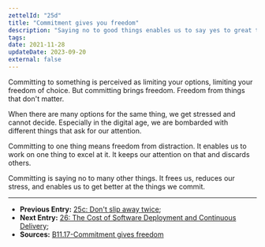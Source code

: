 ```yaml
---
zettelId: "25d"
title: "Commitment gives you freedom"
description: "Saying no to good things enables us to say yes to great things"
tags:
date: 2021-11-28
updateDate: 2023-09-20
external: false
---
```


Committing to something is perceived as limiting your options, limiting your freedom of choice. But committing brings freedom. Freedom from things that don't matter.

When there are many options for the same thing, we get stressed and cannot decide. Especially in the digital age, we are bombarded with different things that ask for our attention.

Committing to one thing means freedom from distraction. It enables us to work on one thing to excel at it. It keeps our attention on that and discards others.

Committing is saying no to many other things. It frees us, reduces our stress, and enables us to get better at the things we commit.

---

- **Previous Entry:** [25c: Don't slip away twice](/notes/25c);
- **Next Entry:** [26: The Cost of Software Deployment and Continuous Delivery](/notes/26/);
- **Sources:** [B11.17-Commitment gives freedom](B11.17-Commitment%20gives%20freedom.md)
